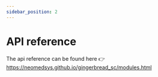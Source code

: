 ```yaml
---
sidebar_position: 2
---
```


# API reference

The api reference can be found here 👉 https://neomedsys.github.io/gingerbread_sc/modules.html